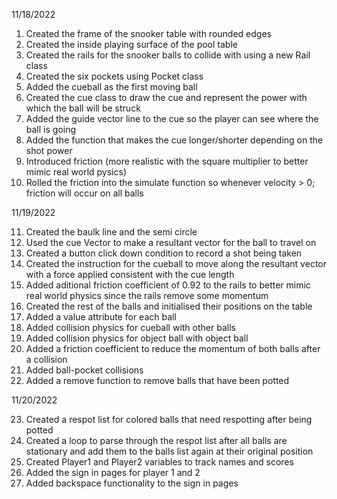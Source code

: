11/18/2022

1. Created the frame of the snooker table with rounded edges
2. Created the inside playing surface of the pool table
3. Created the rails for the snooker balls to collide with using a new Rail class
4. Created the six pockets using Pocket class
5. Added the cueball as the first moving ball
6. Created the cue class to draw the cue and represent the power with which the ball will be struck
7. Added the guide vector line to the cue so the player can see where the ball is going
8. Added the function that makes the cue longer/shorter depending on the shot power
9. Introduced friction (more realistic with the square multiplier to better mimic real world pysics)
10. Rolled the friction into the simulate function so whenever velocity > 0; friction will occur on all balls

11/19/2022

11. Created the baulk line and the semi circle
12. Used the cue Vector to make a resultant vector for the ball to travel on
13. Created a button click down condition to record a shot being taken
14. Created the instruction for the cueball to move along the resultant vector with a force applied consistent with the cue length
15. Added aditional friction coefficient of 0.92 to the rails to better mimic real world physics since the rails remove some momentum
16. Created the rest of the balls and initialised their positions on the table
17. Added a value attribute for each ball 
18. Added collision physics for cueball with other balls
19. Added collision physics for object ball with object ball
20. Added a friction coefficient to reduce the momentum of both balls after a collision
21. Added ball-pocket collisions
22. Added a remove function to remove balls that have been potted

11/20/2022

23. Created a respot list for colored balls that need respotting after being potted
24. Created a loop to parse through the respot list after all balls are stationary and add them to the balls list again at their original position
25. Created Player1 and Player2 variables to track names and scores
26. Added the sign in pages for player 1 and 2
27. Added backspace functionality to the sign in pages
